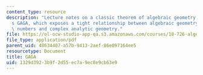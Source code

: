 ```yaml
---
content_type: resource
description: "Lecture notes on a classic theorem of algebraic geometry, Serre\u2019\
  s GAGA, which exposes a tight relationship between algebraic geometry over the complex\
  \ numbers and complex analytic geometry."
file: https://ol-ocw-studio-app-qa.s3.amazonaws.com/courses/18-726-algebraic-geometry-spring-2009/1329d3923b9f2d55ec7a9ec8e9cb63e9_MIT18_726s09_lec22_gaga.pdf
file_type: application/pdf
parent_uid: 48634407-a57b-9413-2aef-86e097164ee5
resourcetype: Document
title: GAGA
uid: 1329d392-3b9f-2d55-ec7a-9ec8e9cb63e9
---
```

